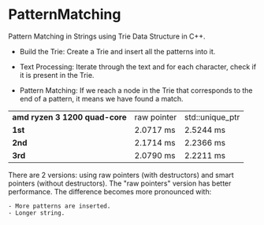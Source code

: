 # PatternMatching
Pattern Matching in Strings using Trie Data Structure in C++.   

- Build the Trie: Create a Trie and insert all the patterns into it.   

- Text Processing: Iterate through the text and for each character, check if it is present in the Trie.   

- Pattern Matching: If we reach a node in the Trie that corresponds to the end of a pattern, it means we have found a match.   

<table>
    <tr>
        <td><b>amd ryzen 3 1200 quad-core</b></td>
        <td>raw pointer</td>
        <td>std::unique_ptr</td>
    </tr>
    <tr>
        <td><b>1st</b></td>
        <td>2.0717 ms</td>
        <td>2.5244 ms</td>
    </tr>
    <tr>
        <td><b>2nd</b></td>
        <td>2.1714 ms</td>
        <td>2.2366 ms</td>
    </tr>
    <tr>
        <td><b>3rd</b></td>
        <td>2.0790 ms</td>
        <td>2.2211 ms</td>
    </tr>
</table>

There are 2 versions: using raw pointers (with destructors) and smart pointers (without destructors). The "raw pointers" version has better performance. The difference becomes more pronounced with:

    - More patterns are inserted.
    - Longer string.   


